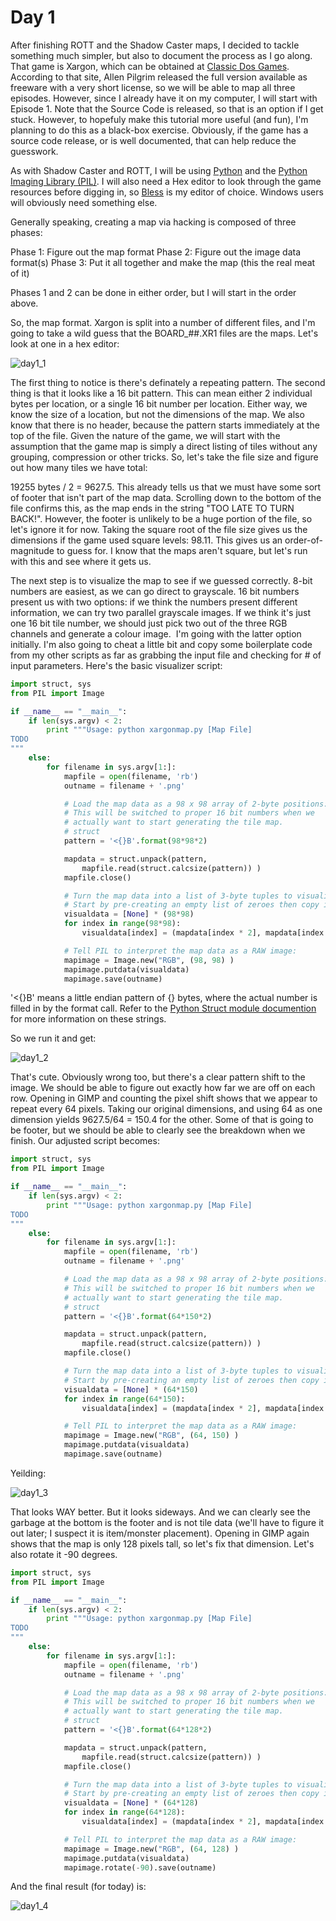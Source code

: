 # Day 1 #

After finishing ROTT and the Shadow Caster maps, I decided to tackle
something much simpler, but also to document the process as I go along.
That game is Xargon, which can be obtained at [Classic Dos
Games](http://www.classicdosgames.com/game/Xargon.html).
According to that site, Allen Pilgrim released the full version
available as freeware with a very short license, so we will be able to
map all three episodes. However, since I already have it on my computer,
I will start with Episode 1. Note that the Source Code is released, so
that is an option if I get stuck. However, to hopefuly make this
tutorial more useful (and fun), I'm planning to do this as a black-box
exercise. Obviously, if the game has a source code release, or is well
documented, that can help reduce the guesswork.

As with Shadow Caster and ROTT, I will be using
[Python](http://www.python.org/) and the [Python Imaging
Library (PIL)](http://www.pythonware.com/index.htm). I will
also need a Hex editor to look through the game resources before digging
in, so [Bless](http://home.gna.org/bless/) is my editor of
choice. Windows users will obviously need something else.

Generally speaking, creating a map via hacking is composed of three
phases:

Phase 1: Figure out the map format 
Phase 2: Figure out the image data format(s) 
Phase 3: Put it all together and make the map (this the real meat of
it)

Phases 1 and 2 can be done in either order, but I will start in the
order above.

So, the map format. Xargon is split into a number of different files,
and I'm going to take a wild guess that the BOARD_##.XR1 files are
the maps. Let's look at one in a hex editor:

![day1_1](images/day1_1.png)

The first thing to notice is there's definately a repeating pattern.
The second thing is that it looks like a 16 bit pattern. This can mean
either 2 individual bytes per location, or a single 16 bit number per
location. Either way, we know the size of a location, but not the
dimensions of the map. We also know that there is no header, because the
pattern starts immediately at the top of the file. Given the nature of
the game, we will start with the assumption that the game map is simply
a direct listing of tiles without any grouping, compression or other
tricks. So, let's take the file size and figure out how many tiles we
have total:

19255 bytes / 2 = 9627.5. This already tells us that we must have some
sort of footer that isn't part of the map data. Scrolling down to the
bottom of the file confirms this, as the map ends in the string "TOO
LATE TO TURN BACK!". However, the footer is unlikely to be a huge
portion of the file, so let's ignore it for now. Taking the square root
of the file size gives us the dimensions if the game used square levels:
98.11. This gives us an order-of-magnitude to guess for. I know that the
maps aren't square, but let's run with this and see where it gets us.

The next step is to visualize the map to see if we guessed correctly.
8-bit numbers are easiest, as we can go direct to grayscale. 16 bit
numbers present us with two options: if we think the numbers present
different information, we can try two parallel grayscale images. If we
think it's just one 16 bit tile number, we should just pick two out of
the three RGB channels and generate a colour image.  I'm going with the
latter option initially. I'm also going to cheat a little bit and copy
some boilerplate code from my other scripts as far as grabbing the input
file and checking for # of input parameters. Here's the basic
visualizer script:


```py
import struct, sys
from PIL import Image

if __name__ == "__main__":
    if len(sys.argv) < 2:
        print """Usage: python xargonmap.py [Map File]
TODO
"""
    else:
        for filename in sys.argv[1:]:
            mapfile = open(filename, 'rb')
            outname = filename + '.png'

            # Load the map data as a 98 x 98 array of 2-byte positions:
            # This will be switched to proper 16 bit numbers when we
            # actually want to start generating the tile map.
            # struct
            pattern = '<{}B'.format(98*98*2)

            mapdata = struct.unpack(pattern,
                mapfile.read(struct.calcsize(pattern)) )
            mapfile.close()

            # Turn the map data into a list of 3-byte tuples to visualize it.
            # Start by pre-creating an empty list of zeroes then copy it in
            visualdata = [None] * (98*98)
            for index in range(98*98):
                visualdata[index] = (mapdata[index * 2], mapdata[index * 2 + 1], 0)

            # Tell PIL to interpret the map data as a RAW image:
            mapimage = Image.new("RGB", (98, 98) )
            mapimage.putdata(visualdata)
            mapimage.save(outname)
```


'<{}B' means a little endian pattern of {} bytes, where the actual 
number is filled in by the format call. Refer to the [Python Struct 
module documention](http://docs.python.org/2/library/struct.html) for 
more information on these strings.

So we run it and get:

![day1_2](images/day1_2.png)

That's cute. Obviously wrong too, but there's a clear pattern shift to
the image. We should be able to figure out exactly how far we are off on
each row. Opening in GIMP and counting the pixel shift shows that we
appear to repeat every 64 pixels. Taking our original dimensions, and
using 64 as one dimension yields 9627.5/64 = 150.4 for the other. Some
of that is going to be footer, but we should be able to clearly see the
breakdown when we finish. Our adjusted script becomes:

```py
import struct, sys
from PIL import Image

if __name__ == "__main__":
    if len(sys.argv) < 2:
        print """Usage: python xargonmap.py [Map File]
TODO
"""
    else:
        for filename in sys.argv[1:]:
            mapfile = open(filename, 'rb')
            outname = filename + '.png'

            # Load the map data as a 98 x 98 array of 2-byte positions:
            # This will be switched to proper 16 bit numbers when we
            # actually want to start generating the tile map.
            # struct
            pattern = '<{}B'.format(64*150*2)

            mapdata = struct.unpack(pattern,
                mapfile.read(struct.calcsize(pattern)) )
            mapfile.close()

            # Turn the map data into a list of 3-byte tuples to visualize it.
            # Start by pre-creating an empty list of zeroes then copy it in
            visualdata = [None] * (64*150)
            for index in range(64*150):
                visualdata[index] = (mapdata[index * 2], mapdata[index * 2 + 1], 0)

            # Tell PIL to interpret the map data as a RAW image:
            mapimage = Image.new("RGB", (64, 150) )
            mapimage.putdata(visualdata)
            mapimage.save(outname)
```


Yeilding:

![day1_3](images/day1_3.png)

That looks WAY better. But it looks sideways. And we can clearly see the
garbage at the bottom is the footer and is not tile data (we'll have to
figure it out later; I suspect it is item/monster placement). Opening in
GIMP again shows that the map is only 128 pixels tall, so let's fix
that dimension. Let's also rotate it -90 degrees.


```py
import struct, sys
from PIL import Image

if __name__ == "__main__":
    if len(sys.argv) < 2:
        print """Usage: python xargonmap.py [Map File]
TODO
"""
    else:
        for filename in sys.argv[1:]:
            mapfile = open(filename, 'rb')
            outname = filename + '.png'

            # Load the map data as a 98 x 98 array of 2-byte positions:
            # This will be switched to proper 16 bit numbers when we
            # actually want to start generating the tile map.
            # struct
            pattern = '<{}B'.format(64*128*2)

            mapdata = struct.unpack(pattern,
                mapfile.read(struct.calcsize(pattern)) )
            mapfile.close()

            # Turn the map data into a list of 3-byte tuples to visualize it.
            # Start by pre-creating an empty list of zeroes then copy it in
            visualdata = [None] * (64*128)
            for index in range(64*128):
                visualdata[index] = (mapdata[index * 2], mapdata[index * 2 + 1], 0)

            # Tell PIL to interpret the map data as a RAW image:
            mapimage = Image.new("RGB", (64, 128) )
            mapimage.putdata(visualdata)
            mapimage.rotate(-90).save(outname)
```


And the final result (for today) is:

![day1_4](images/day1_4.png)

